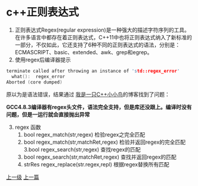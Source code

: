 # c++正则表达式
1. 正则表达式Regex(regular expression)是一种强大的描述字符序列的工具。在许多语言中都存在着正则表达式，C++11中也将正则表达式纳入了新标准的一部分，不仅如此，它还支持了6种不同的正则表达式的语法，分别是：ECMASCRIPT、basic、extended、awk、grep和egrep。
2. 使用regex后编译器提示
```cpp
terminate called after throwing an instance of 'std::regex_error'
  what():  regex_error
Aborted (core dumped)
```
原以为是语法错误，结果通过
[我是一只C++小小鸟](http://www.cnblogs.com/ittinybird/p/4853532.html)的博客找到了问题：

**GCC4.8.3编译器有regex头文件，语法完全支持，但是库还没跟上。编译时没有问题，但是一运行就会直接抛出异常**

3. regex 函数
    1. bool regex_match(str,regex) 检验regex之完全匹配
    2. bool regex_match(str,matchRet,regex) 检验并返回regex的完全匹配
    3.bool regex_search(str,regex) 查找regex的匹配
    4. bool regex_search(str,matchRet,regex) 查找并返回regex的匹配
    5. strRes regex_replace(str.regex,repl) 根据regex替换所有匹配
















































































[上一级](base.md)
[上一篇](do_while_false.md)

